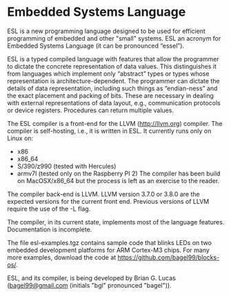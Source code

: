 # Embedded Systems Language
ESL is a new programming language designed to be used for efficient programming
of embedded and other "small" systems.  ESL an acronym for Embedded Systems
Language (it can be pronounced “essel”).

ESL is a typed compiled language with features that allow the programmer to
dictate the concrete representation of data values.  This distinguishes it from
languages which implement only “abstract” types or types whose representation
is architecture-dependent.  The programmer can dictate the details of data
representation, including such things as “endian-ness” and the exact placement
and packing of bits. These are necessary in dealing with external
representations of data layout, e.g., communication protocols or device
registers. Procedures can return multiple values.

The ESL compiler is a front-end for the LLVM (http://llvm.org) compiler.
The compiler is self-hosting, i.e., it is written in ESL.
It currently runs only on Linux on:
* x86
* x86_64
* S/390/z990 (tested with Hercules)
* armv7l (tested only on the Raspberry PI 2)
The compiler has been build on MacOSX/x86_64 but the process
is left as an exercise to the reader.

The compiler back-end is LLVM.
LLVM version 3.7.0 or 3.8.0 are the expected versions for the current front end.
Previous versions of LLVM require the use of the -L flag.

The compiler, in its current state, implements most of the language features.
Documentation is incomplete.

The file esl-examples.tgz contains sample code that blinks LEDs on two embedded
development platforms for ARM Cortex-M3 chips.  For many more examples,
download the code at https://github.com/bagel99/blocks-os/.

ESL, and its compiler, is being developed by Brian G. Lucas (bagel99@gmail.com
(initials "bgl" pronounced "bagel")).
